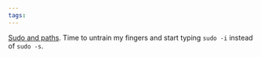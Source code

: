 ```yaml
---
tags: 
---
```


[Sudo and paths](/wiki/Sudo_and_paths). Time to untrain my fingers and start typing `sudo -i` instead of `sudo -s`.
